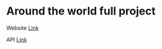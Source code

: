 # Around the world full project

Website [Link](https://www.hagaital.students.nomoredomainssbs.ru)

API [Link](https://api.hagaital.students.nomoredomainssbs.ru)

